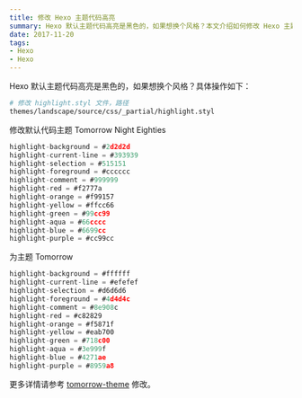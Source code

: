```yaml
---
title: 修改 Hexo 主题代码高亮
summary: Hexo 默认主题代码高亮是黑色的，如果想换个风格？本文介绍如何修改 Hexo 主题代码高亮样式。
date: 2017-11-20
tags:
- Hexo
- Hexo
---
```


Hexo 默认主题代码高亮是黑色的，如果想换个风格？具体操作如下：

```bash
# 修改 highlight.styl 文件，路径
themes/landscape/source/css/_partial/highlight.styl

```

修改默认代码主题 Tomorrow Night Eighties

```js
highlight-background = #2d2d2d
highlight-current-line = #393939
highlight-selection = #515151
highlight-foreground = #cccccc
highlight-comment = #999999
highlight-red = #f2777a
highlight-orange = #f99157
highlight-yellow = #ffcc66
highlight-green = #99cc99
highlight-aqua = #66cccc
highlight-blue = #6699cc
highlight-purple = #cc99cc
```

为主题 Tomorrow

```js
highlight-background = #ffffff
highlight-current-line = #efefef
highlight-selection = #d6d6d6
highlight-foreground = #4d4d4c
highlight-comment = #8e908c
highlight-red = #c82829
highlight-orange = #f5871f
highlight-yellow = #eab700
highlight-green = #718c00
highlight-aqua = #3e999f
highlight-blue = #4271ae
highlight-purple = #8959a8
```

更多详情请参考 [tomorrow-theme](https://github.com/chriskempson/tomorrow-theme) 修改。
